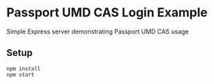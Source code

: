 # Passport UMD CAS Login Example

Simple Express server demonstrating Passport UMD CAS usage

## Setup
    npm install
    npm start